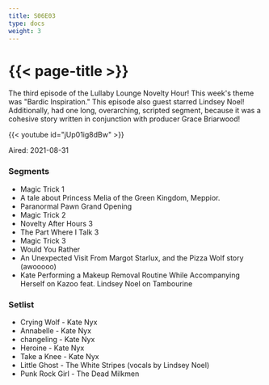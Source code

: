 ```yaml
---
title: S06E03
type: docs
weight: 3
---
```


# {{< page-title >}}

The third episode of the Lullaby Lounge Novelty Hour!  This week's theme was "Bardic Inspiration."  This episode also guest starred Lindsey Noel!  Additionally, had one long, overarching, scripted segment, because it was a cohesive story written in conjunction with producer Grace Briarwood!

{{< youtube id="jUp01ig8dBw" >}}

Aired: 2021-08-31

### Segments
* Magic Trick 1
* A tale about Princess Melia of the Green Kingdom, Meppior.
* Paranormal Pawn Grand Opening
* Magic Trick 2
* Novelty After Hours 3
* The Part Where I Talk 3
* Magic Trick 3
* Would You Rather
* An Unexpected Visit From Margot Starlux, and the Pizza Wolf story (awooooo)
* Kate Performing a Makeup Removal Routine While Accompanying Herself on Kazoo feat. Lindsey Noel on Tambourine


### Setlist
* Crying Wolf - Kate Nyx
* Annabelle - Kate Nyx
* changeling - Kate Nyx
* Heroine - Kate Nyx
* Take a Knee - Kate Nyx
* Little Ghost - The White Stripes (vocals by Lindsey Noel)
* Punk Rock Girl - The Dead Milkmen
